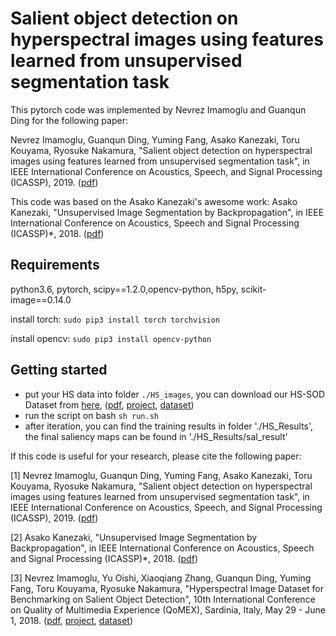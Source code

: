 # Salient object detection on hyperspectral images using features learned from unsupervised segmentation task

This pytorch code was implemented by Nevrez Imamoglu and Guanqun Ding for the following paper:

Nevrez Imamoglu, Guanqun Ding, Yuming Fang, Asako Kanezaki, Toru Kouyama, Ryosuke Nakamura, "Salient object detection on hyperspectral images using features learned from unsupervised segmentation task", 
in IEEE International Conference on Acoustics, Speech, and Signal Processing (ICASSP), 2019. ([pdf](https://arxiv.org/pdf/1902.10993.pdf))

This code was based on the Asako Kanezaki's awesome work:
Asako Kanezaki, "Unsupervised Image Segmentation by Backpropagation", in IEEE International Conference on Acoustics, Speech and Signal Processing (ICASSP)*, 2018.
([pdf](https://kanezaki.github.io/pytorch-unsupervised-segmentation/ICASSP2018_kanezaki.pdf))

## Requirements

python3.6, pytorch, scipy==1.2.0,opencv-python, h5py, scikit-image==0.14.0

install torch: 
`sudo pip3 install torch torchvision`

install opencv: 
`sudo pip3 install opencv-python`

## Getting started
- put your HS data into folder `./HS_images`, you can download our HS-SOD Dataset from [here](http://www.google.com/url?q=http%3A%2F%2Fdata.airc.aist.go.jp%2FHS-SOD%2FHS-SOD.zip&sa=D&sntz=1&usg=AFQjCNHJq_RlibTFQ83XuPzi4xcDoOb5lg),
([pdf](https://arxiv.org/pdf/1806.11314.pdf), [project](https://github.com/gistairc/HS-SOD), [dataset](http://www.google.com/url?q=http%3A%2F%2Fdata.airc.aist.go.jp%2FHS-SOD%2FHS-SOD.zip&sa=D&sntz=1&usg=AFQjCNHJq_RlibTFQ83XuPzi4xcDoOb5lg))
- run the script on bash
`sh run.sh`
- after iteration, you can find the training results in folder './HS_Results', the final saliency maps can be found in './HS_Results/sal_result'

If this code is useful for your research, please cite the following paper:

[1] Nevrez Imamoglu, Guanqun Ding, Yuming Fang, Asako Kanezaki, Toru Kouyama, Ryosuke Nakamura, "Salient object detection on hyperspectral images using features learned from unsupervised segmentation task", 
in IEEE International Conference on Acoustics, Speech, and Signal Processing (ICASSP), 2019. ([pdf](https://arxiv.org/pdf/1902.10993.pdf))

[2] Asako Kanezaki, "Unsupervised Image Segmentation by Backpropagation", in IEEE International Conference on Acoustics, Speech and Signal Processing (ICASSP)*, 2018.
([pdf](https://kanezaki.github.io/pytorch-unsupervised-segmentation/ICASSP2018_kanezaki.pdf))

[3] Nevrez Imamoglu, Yu Oishi, Xiaoqiang Zhang, Guanqun Ding, Yuming Fang, Toru Kouyama, Ryosuke Nakamura, "Hyperspectral Image Dataset for Benchmarking on Salient Object Detection", 10th International Conference on Quality of Multimedia Experience (QoMEX), Sardinia, Italy, May 29 - June 1, 2018. 
([pdf](https://arxiv.org/pdf/1806.11314.pdf), [project](https://github.com/gistairc/HS-SOD), [dataset](http://www.google.com/url?q=http%3A%2F%2Fdata.airc.aist.go.jp%2FHS-SOD%2FHS-SOD.zip&sa=D&sntz=1&usg=AFQjCNHJq_RlibTFQ83XuPzi4xcDoOb5lg))

 
